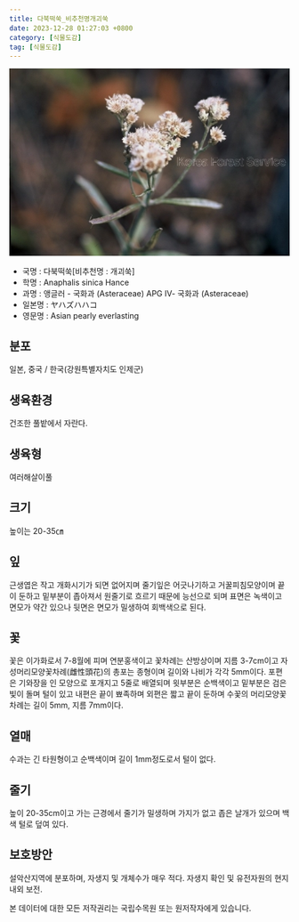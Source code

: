 ```yaml
---
title: 다북떡쑥_비추천명개괴쑥
date: 2023-12-28 01:27:03 +0800
category: [식물도감]
tag: [식물도감]
---
```




![다북떡쑥[비추천명 : 개괴쑥]](/assets/img/fileUpload/plants/basic/Compositae/Anaphalis/9874/1_th2.JPG)
- 국명 : 다북떡쑥[비추천명 : 개괴쑥]
- 학명 : Anaphalis sinica Hance
- 과명 : 앵글러 - 국화과 (Asteraceae) APG Ⅳ- 국화과 (Asteraceae)
- 일본명 : ヤハズハハコ
- 영문명 : Asian pearly everlasting


## 분포
일본, 중국 / 한국(강원특별자치도 인제군) 
## 생육환경
건조한 풀밭에서 자란다.
## 생육형
여러해살이풀 
## 크기
높이는 20-35㎝
## 잎
근생엽은 작고 개화시기가 되면 없어지며 줄기잎은 어긋나기하고 거꿀피침모양이며 끝이 둔하고 밑부분이 좁아져서 원줄기로 흐르기 때문에 능선으로 되며 표면은 녹색이고 면모가 약간 있으나 뒷면은 면모가 밀생하여 회백색으로 된다.
## 꽃
꽃은 이가화로서 7-8월에 피며 연분홍색이고 꽃차례는 산방상이며 지름 3-7cm이고 자성머리모양꽃차례(雌性頭花)의 총포는 종형이며 길이와 나비가 각각 5mm이다. 포편은 기와장을 인 모양으로 포개지고 5줄로 배열되며 윗부분은 순백색이고 밑부분은 검은빛이 돌며 털이 있고 내편은 끝이 뾰족하며 외편은 짧고 끝이 둔하며 수꽃의 머리모양꽃차례는 길이 5mm, 지름 7mm이다.
## 열매
수과는 긴 타원형이고 순백색이며 길이 1mm정도로서 털이 없다.
## 줄기
높이 20-35cm이고 가는 근경에서 줄기가 밀생하며 가지가 없고 좁은 날개가 있으며 백색 털로 덮여 있다.
## 보호방안
설악산지역에 분포하며, 자생지 및 개체수가 매우 적다. 자생지 확인 및 유전자원의 현지내외 보전.






본 데이터에 대한 모든 저작권리는 국립수목원 또는 원저작자에게 있습니다.
